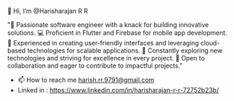 👋 Hi, I’m @Harisharajan R R 

"🚀 Passionate software engineer with a knack for building innovative solutions. 💻 Proficient in Flutter and Firebase for mobile app development. 🎨 Experienced in creating user-friendly interfaces and leveraging cloud-based technologies for scalable applications. 🌟 Constantly exploring new technologies and striving for excellence in every project. 👥 Open to collaboration and eager to contribute to impactful projects."

- 📫 How to reach me harish.rr.9791@gmail.com
- Linked in : https://www.linkedin.com/in/harisharajan-r-r-72752b23b/

<!---
Hari15112003/Hari15112003 is a ✨ special ✨ repository because its `README.md` (this file) appears on your GitHub profile.
You can click the Preview link to take a look at your changes.
--->
